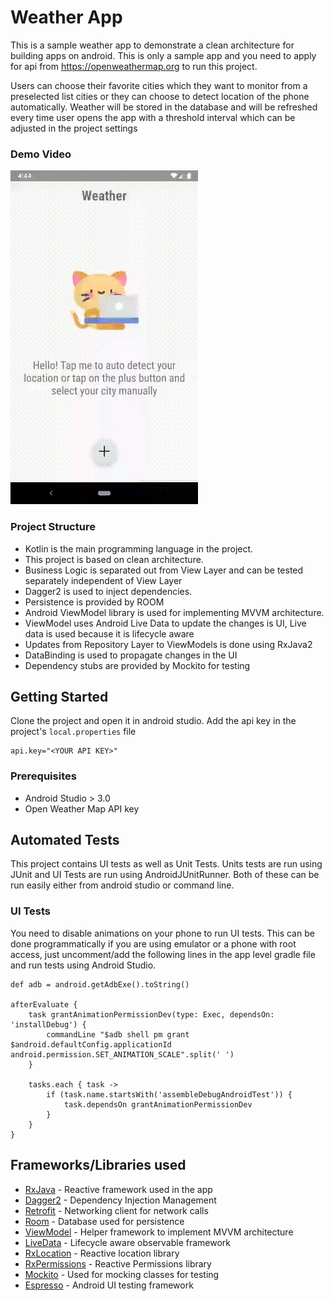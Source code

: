 # Weather App

This is a sample weather app to demonstrate a clean architecture for building apps on android. This is only a sample app and you need to apply for api from https://openweathermap.org to run this project.

Users can choose their favorite cities which they want to monitor from a preselected list cities or they can choose to detect location of the phone automatically. Weather will be stored in the database and will be refreshed every time user opens the app with a threshold interval which can be adjusted in the project settings

### Demo Video

![Demo GIF of app](sample.gif)

### Project Structure

* Kotlin is the main programming language in the project.
* This project is based on clean architecture.
* Business Logic is separated out from View Layer and can be tested separately independent of View Layer
* Dagger2 is used to inject dependencies.
* Persistence is provided by ROOM
* Android ViewModel library is used for implementing MVVM architecture.
* ViewModel uses Android Live Data to update the changes is UI, Live data is used because it is lifecycle aware
* Updates from Repository Layer to ViewModels is done using RxJava2
* DataBinding is used to propagate changes in the UI
* Dependency stubs are provided by Mockito for testing

## Getting Started

Clone the project and open it in android studio. Add the api key in the project's `local.properties` file

```
api.key="<YOUR API KEY>"
```
### Prerequisites

*  Android Studio > 3.0
*  Open Weather Map API key

## Automated Tests

This project contains UI tests as well as Unit Tests. Units tests are run using JUnit and UI Tests are run using AndroidJUnitRunner. Both of these can be run easily either from android studio or command line.

### UI Tests
You need to disable animations on your phone to run UI tests. This can be done programmatically if you are using emulator or a phone with root access, just uncomment/add the following lines in the app level gradle file and run tests using Android Studio.

```
def adb = android.getAdbExe().toString()

afterEvaluate {
    task grantAnimationPermissionDev(type: Exec, dependsOn: 'installDebug') {
        commandLine "$adb shell pm grant $android.defaultConfig.applicationId android.permission.SET_ANIMATION_SCALE".split(' ')
    }

    tasks.each { task ->
        if (task.name.startsWith('assembleDebugAndroidTest')) {
            task.dependsOn grantAnimationPermissionDev
        }
    }
}
```

## Frameworks/Libraries used

* [RxJava](https://github.com/ReactiveX/RxJava) - Reactive framework used in the app
* [Dagger2](https://github.com/google/dagger) - Dependency Injection Management
* [Retrofit](https://square.github.io/retrofit/) - Networking client for network calls
* [Room](https://developer.android.com/topic/libraries/architecture/room) - Database used for persistence
* [ViewModel](https://developer.android.com/topic/libraries/architecture/viewmodel) - Helper framework to implement MVVM architecture
* [LiveData](https://developer.android.com/topic/libraries/architecture/livedata) - Lifecycle aware observable framework
* [RxLocation](https://github.com/patloew/RxLocation) - Reactive location library
* [RxPermissions](https://github.com/tbruyelle/RxPermissions) - Reactive Permissions library
* [Mockito](https://site.mockito.org/) - Used for mocking classes for testing
* [Espresso](https://developer.android.com/training/testing/espresso) - Android UI testing framework

